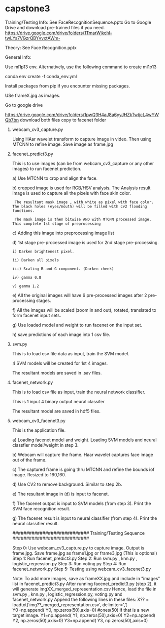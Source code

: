 # capstone3

Training/Testing Info:
    See FaceRecognitionSequence.pptx
    Go to Google Drive and download pre-trained files if you need. 
    https://drive.google.com/drive/folders/1TmarWjkchl-twLYs7VGzrQBYvvxtAWm-

Theory:
    See Face Recognition.pptx




General Info:


Use ml1p13 env. Alternatively, use the following command to create ml1p13

conda env create -f conda_env.yml

Install packages from pip if you encounter missing packages.

USe frameX.jpg as images.

Go to google drive 

https://drive.google.com/drive/folders/1pwQ3H4aJ8a6yyJHZkTwtjcL4wYWQb7bn download both files 
copy to facenet folder

1. webcam_cv3_capture.py 

    Using HAar wavelet transform to capture image in video. Then using MTCNN to refine image. Save image as frame.jpg
    
2. facenet_predict3.py

    This is to use images (can be from webcam_cv3_capture or any other images) to run facenet prediction.
    
    a) Use MTCNN to crop and align the face.

    b) cropped image is used for RGB/HSV analysis. The Analysis result image is used to capture all the pixels with face skin color. 
    
        The resultant mask image , with white as pixel with face color. The black holes (eyes/mouth) will be filled with cv2 flooding functions.
        
        The mask image is then bitwise AND with MTCNN processed image. This complete 1st stage of preprocessing
        
    c) Adding this image into preprocessing image list
    
    d) 1st stage pre-processed image is used for 2nd stage pre-processing.
    
       i) Darken brightenest pixel.
       
       ii) Darken all pixels
       
       iii) Scaling R and G component. (Darken cheek)
       
       iv) gamma 0.8
       
       v) gamma 1.2
       
    e) All the original images will have 6 pre-processed images after 2 pre-processing stages.
    
    f) All the images will be scaled (zoom in and out), rotated, translated to form facenet input sets.
    
    g) Use loaded model and weight to run facenet on the input set.
    
    h) save predictions of each image into 1 csv file.
    
3. svm.py

    This is to load csv file data as input, train the SVM model.
    
    4 SVM models will be created for 1st 4 images.
    
    The resultant models are saved in .sav files.
    
4. facenet_network.py

    This is to load csv file as input, train the neural network classifier.
    
    This is 1 input 4 binary output neural classifer 
    
    The resultant model are saved in hdf5 files.
    
5. webcam_cv3_facenet3.py

    This is the application file.
    
    a) Loading facenet model and weight. Loading SVM models and neural classfier model/weight in step 3.
    
    b) Webcam will capture the frame. Haar wavelet captures face image out of the frame.
    
    c) The captured frame is going thru MTCNN and refine the bounds iof image. Resized to 160,160.
    
    d) Use CV2 to remove background. Similar to step 2b.
    
    e) The resultant image in (d) is input to facenet.
    
    f) The facenet output is input to SVM models (from step 3). Print the SVM face recognition result.
    
    g) The facenet result is input to neural classifier (from step 4). Print the neural classifier result.
    
    ############################
    Training/Testing Sequence
    ############################
    
    Step 0: Use webcam_cv3_capture.py to capture image. Output is frame.jpg. Save frame.jpg as frame1.jpg or frame3.jpg (This is optional)
    Step 1: Run facenet_predict3.py 
    Step 2: Run svm.py , knn.py , logistic_regression.py
    Step 3: Run voting.py
    Step 4: Run facenet_network.py
    Step 5: Testing using webcam_cv3_facenet3.py
    
    Note: To add more images, save as frameXX.jpg and include in "images" list in facenet_predict3.py
          After running facenet_predict3.py (step 2), it will generate imgXX_merged_representation.csv
          Hence, load the file in svm.py , knn.py , logistic_regression.py, voting.py and facenet_network.py
          Append the following lines in these files:
          X?? = loadtxt('img??_merged_representation.csv', delimiter=',')
          Y0=np.append( Y0, np.zeros(50),axis=0) #ones(50) if that is a new target image.
          Y1=np.append( Y1, np.zeros(50),axis=0)
          Y2=np.append( Y2, np.zeros(50),axis=0)
          Y3=np.append( Y3, np.zeros(50),axis=0)

